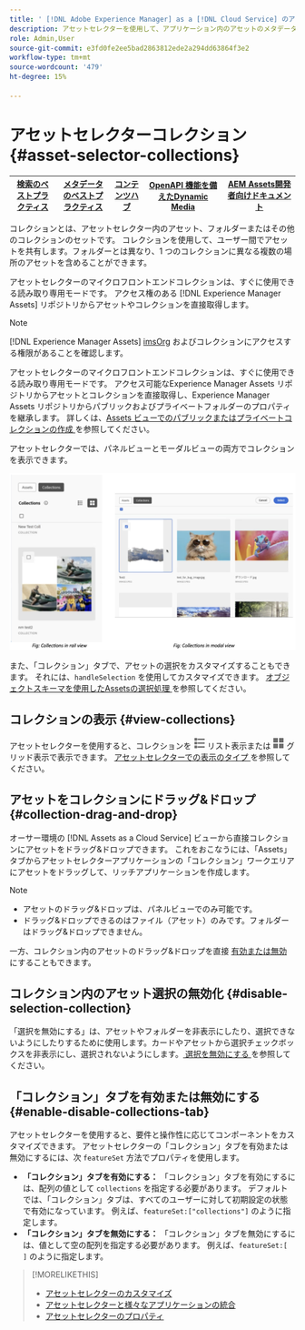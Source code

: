 ```yaml
---
title: ' [!DNL Adobe Experience Manager] as a [!DNL Cloud Service] のアセットセレクター'
description: アセットセレクターを使用して、アプリケーション内のアセットのメタデータとレンディションを検索および取得します。
role: Admin,User
source-git-commit: e3fd0fe2ee5bad2863812ede2a294dd63864f3e2
workflow-type: tm+mt
source-wordcount: '479'
ht-degree: 15%

---
```



# アセットセレクターコレクション {#asset-selector-collections}

| [ 検索のベストプラクティス ](/help/assets/search-best-practices.md) | [ メタデータのベストプラクティス ](/help/assets/metadata-best-practices.md) | [コンテンツハブ](/help/assets/product-overview.md) | [OpenAPI 機能を備えたDynamic Media](/help/assets/dynamic-media-open-apis-overview.md) | [AEM Assets開発者向けドキュメント ](https://developer.adobe.com/experience-cloud/experience-manager-apis/) |
| ------------- | --------------------------- |---------|----|-----|

コレクションとは、アセットセレクター内のアセット、フォルダーまたはその他のコレクションのセットです。 コレクションを使用して、ユーザー間でアセットを共有します。フォルダーとは異なり、1 つのコレクションに異なる複数の場所のアセットを含めることができます。

アセットセレクターのマイクロフロントエンドコレクションは、すぐに使用できる読み取り専用モードです。 アクセス権のある [!DNL Experience Manager Assets] リポジトリからアセットやコレクションを直接取得します。

>[!NOTE]
>
>[!DNL Experience Manager Assets] [imsOrg](/help/assets/asset-selector-properties.md) およびコレクションにアクセスする権限があることを確認します。

アセットセレクターのマイクロフロントエンドコレクションは、すぐに使用できる読み取り専用モードです。 アクセス可能なExperience Manager Assets リポジトリからアセットとコレクションを直接取得し、Experience Manager Assets リポジトリからパブリックおよびプライベートフォルダーのプロパティを継承します。 詳しくは、[Assets ビューでのパブリックまたはプライベートコレクションの作成 ](/help/assets/manage-collections-assets-view.md#create-collection) を参照してください。

アセットセレクターでは、パネルビューとモーダルビューの両方でコレクションを表示できます。

![ パネルビューのコレクション ](assets/collections-rail-modal-view.png)

<!--
Additionally, you can [customize](/help/assets/asset-selector-customization.md) the `featureSet` property to enable or disable collections in Asset Selector. See [enable or disable Collections tab](#enable-disable-collections-tab).-->

また、「コレクション」タブで、アセットの選択をカスタマイズすることもできます。 それには、`handleSelection` を使用してカスタマイズできます。 [ オブジェクトスキーマを使用したAssetsの選択処理 ](/help/assets/asset-selector-customization.md#handling-selection) を参照してください。

## コレクションの表示 {#view-collections}

アセットセレクターを使用すると、コレクションを ![ リスト表示 ](assets/do-not-localize/list-view.png) リスト表示または ![ グリッド表示 ](assets/do-not-localize/grid-view.png) グリッド表示で表示できます。 [ アセットセレクターでの表示のタイプ ](overview-asset-selector.md#types-of-view) を参照してください。

## アセットをコレクションにドラッグ&amp;ドロップ {#collection-drag-and-drop}

オーサー環境の [!DNL Assets as a Cloud Service] ビューから直接コレクションにアセットをドラッグ&amp;ドロップできます。 これをおこなうには、「Assets」タブからアセットセレクターアプリケーションの「コレクション」ワークエリアにアセットをドラッグして、リッチアプリケーションを作成します。

>[!NOTE]
>
>* アセットのドラッグ&amp;ドロップは、パネルビューでのみ可能です。
>* ドラッグ&amp;ドロップできるのはファイル（アセット）のみです。フォルダーはドラッグ&amp;ドロップできません。

一方、コレクション内のアセットのドラッグ&amp;ドロップを直接 [ 有効または無効 ](asset-selector-customization.md#enable-disable-drag-and-drop) にすることもできます。

## コレクション内のアセット選択の無効化 {#disable-selection-collection}

「選択を無効にする」は、アセットやフォルダーを非表示にしたり、選択できないようにしたりするために使用します。カードやアセットから選択チェックボックスを非表示にし、選択されないようにします。[ 選択を無効にする ](/help/assets/asset-selector-customization.md#disable-selection) を参照してください。

## 「コレクション」タブを有効または無効にする {#enable-disable-collections-tab}

アセットセレクターを使用すると、要件と操作性に応じてコンポーネントをカスタマイズできます。 アセットセレクターの「コレクション」タブを有効または無効にするには、次 `featureSet` 方法でプロパティを使用します。

* **「コレクション」タブを有効にする：** 「コレクション」タブを有効にするには、配列の値として `collections` を指定する必要があります。 デフォルトでは、「コレクション」タブは、すべてのユーザーに対して初期設定の状態で有効になっています。 例えば、`featureSet:["collections"]` のように指定します。
* **「コレクション」タブを無効にする：** 「コレクション」タブを無効にするには、値として空の配列を指定する必要があります。 例えば、`featureSet:[ ]` のように指定します。

>[!MORELIKETHIS]
>
>* [ アセットセレクターのカスタマイズ ](/help/assets/asset-selector-customization.md)
>* [ アセットセレクターと様々なアプリケーションの統合 ](/help/assets/integrate-asset-selector.md)
>* [ アセットセレクターのプロパティ ](/help/assets/asset-selector-properties.md)

